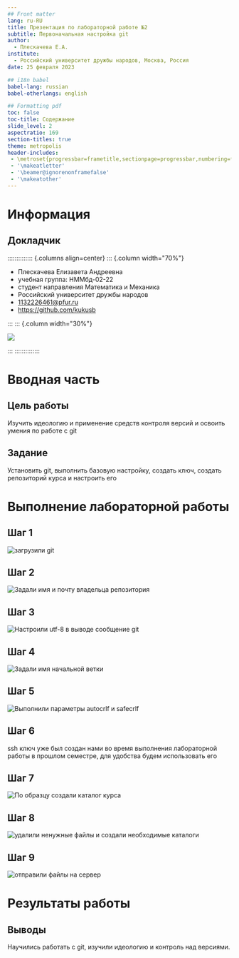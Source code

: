 ```yaml
---
## Front matter
lang: ru-RU
title: Презентация по лабораторной работе №2
subtitle: Первоначальная настройка git
author:
  - Плескачева Е.А.
institute:
  - Российский университет дружбы народов, Москва, Россия
date: 25 февраля 2023

## i18n babel
babel-lang: russian
babel-otherlangs: english

## Formatting pdf
toc: false
toc-title: Содержание
slide_level: 2
aspectratio: 169
section-titles: true
theme: metropolis
header-includes:
 - \metroset{progressbar=frametitle,sectionpage=progressbar,numbering=fraction}
 - '\makeatletter'
 - '\beamer@ignorenonframefalse'
 - '\makeatother'
---
```


# Информация

## Докладчик

:::::::::::::: {.columns align=center}
::: {.column width="70%"}

  * Плескачева Елизавета Андреевна
  * учебная группа: НММбд-02-22
  * студент направления Математика и Механика
  * Российский университет дружбы народов
  * [1132226461@pfur.ru](mailto:1132226461@pfur.ru)
  * <https://github.com/kukusb>

:::
::: {.column width="30%"}

![](./image/me.jpg)

:::
::::::::::::::

# Вводная часть

## Цель работы

Изучить идеологию и применение средств контроля версий и освоить умения по работе с git

## Задание

Установить git, выполнить базовую настройку, создать ключ, создать репозиторий курса и настроить его

# Выполнение лабораторной работы

## Шаг 1

![загрузили git](image/1.png)

## Шаг 2

![Задали имя и почту владельца репозитория](image/3.png)

## Шаг 3

![Настроили utf-8 в выводе сообщение git](image/4.png)

## Шаг 4

![Задали имя начальной ветки](image/5.png)

## Шаг 5

![Выполнили параметры autocrlf и safecrlf](image/6.png)

## Шаг 6

ssh ключ уже был создан нами во время выполнения лабораторной работы в прошлом семестре, для удобства будем использовать его

## Шаг 7

![По образцу создали каталог курса](image/7.png)

## Шаг 8

![удалили ненужные файлы и создали необходимые каталоги](image/8.png)

## Шаг 9

![отправили файлы на сервер](image/9.png)

# Результаты работы

## Выводы

Научились работать с git, изучили идеологию и контроль над версиями.


